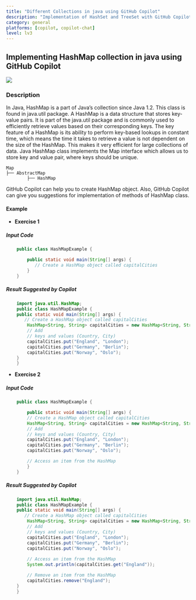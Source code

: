 ```yaml
---
title: "Different Collections in java using GitHub Copilot"
description: "Implementation of HashSet and TreeSet with GitHub Copilot"
category: general
platforms: [copilot, copilot-chat]
level: lv3
---
```


## Implementing HashMap collection in java using GitHub Copilot
[<img src="https://img.shields.io/badge/Lv3-Mature_Best_Practice-brightgreen">](https://github.com/orgs/AI-Native-Development/projects/1/)

### Description
In Java, HashMap is a part of Java’s collection since Java 1.2. This class is found in java.util package.
A HashMap is a data structure that stores key-value pairs. It is part of the java.util package and is commonly used to efficiently retrieve values based on their corresponding keys. The key feature of a HashMap is its ability to perform key-based lookups in constant time, which means the time it takes to retrieve a value is not dependent on the size of the HashMap. This makes it very efficient for large collections of data.
Java HashMap class implements the Map interface which allows us to store key and value pair, where keys should be unique. 

    Map
    ├── AbstractMap
            ├── HashMap
         
GitHub Copilot can help you to create HashMap object.
Also, GitHub Copilot can give you suggestions for implementation of methods of HashMap class.

#### Example
- **Exercise 1**
##### Input Code
```java
    public class HashMapExample {

        public static void main(String[] args) {
           // Create a HashMap object called capitalCities
        }
    }
```

##### Result Suggested by Copilot

```java
    import java.util.HashMap;
    public class HashMapExample {
    public static void main(String[] args) {
       // Create a HashMap object called capitalCities
        HashMap<String, String> capitalCities = new HashMap<String, String>();
        // Add
        // keys and values (Country, City)
        capitalCities.put("England", "London");
        capitalCities.put("Germany", "Berlin");
        capitalCities.put("Norway", "Oslo");
    }
    }
```
- **Exercise 2**
##### Input Code
```java
    public class HashMapExample {

        public static void main(String[] args) {
        // Create a HashMap object called capitalCities
        HashMap<String, String> capitalCities = new HashMap<String, String>();
        // Add
        // keys and values (Country, City)
        capitalCities.put("England", "London");
        capitalCities.put("Germany", "Berlin");
        capitalCities.put("Norway", "Oslo");

        // Access an item from the HashMap
        }
    }
```

##### Result Suggested by Copilot

```java
    import java.util.HashMap;
    public class HashMapExample {
    public static void main(String[] args) {
       // Create a HashMap object called capitalCities
        HashMap<String, String> capitalCities = new HashMap<String, String>();
        // Add
        // keys and values (Country, City)
        capitalCities.put("England", "London");
        capitalCities.put("Germany", "Berlin");
        capitalCities.put("Norway", "Oslo");
        
        // Access an item from the HashMap
        System.out.println(capitalCities.get("England"));

        // Remove an item from the HashMap
        capitalCities.remove("England");
    }
    }
```